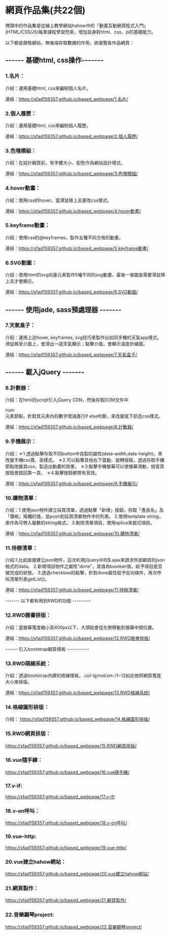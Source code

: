 # 網頁作品集(共22個)

裡頭中的作品集是從線上教學網站hahow中的「動畫互動網頁程式入門」(HTML/CSS/JS)每章課程學習而來，增加自身對html、css、js的基礎能力。

以下都是靜態網站，無後端存取數據的作用，欲瀏覽各作品網頁：

## ------ 基礎html, css操作-------

### 1.名片：
  介紹：運用基礎html, css來編制個人名片。
  
  連結：https://sfad159357.github.io/based_webpage/1.名片/
  
### 2.個人履歷：
  介紹：運用基礎html, css來編制個人履歷。
  
  連結：https://sfad159357.github.io/based_webpage/2.個人履歷/

### 3.色塊模組：
  介紹：在設計網頁前，有字體大小、配色作為網站設計樣式。
  
  連結：https://sfad159357.github.io/based_webpage/3.色塊模組/
  
### 4.hover動畫：
  介紹：使用css的hover，當滑鼠移上去更改css樣式。
  
  連結：https://sfad159357.github.io/based_webpage/4.hover動畫/
  
### 5.keyframe動畫：
  介紹：使用css的@keyframes，製作五種不同方格的動畫。
  
  連結：https://sfad159357.github.io/based_webpage/5.keyframe動畫/
  
### 6.SVG動圖：
  介紹：使用html的svg向量元素製作5種不同的svg動畫，最後一張圖是需要滑鼠移上去才會顯示。
  
  連結：https://sfad159357.github.io/based_webpage/6.SVG動圖/
  
## ------ 使用jade, sass預處理器 -------

### 7.天氣盒子：
  介紹：運用上述hover, keyframes, svg技巧來製作出如同手機的天氣app樣式。滑鼠移至介面上，會滑出一週天氣顯示；點擊介面，會顯示溫度折線圖。
  
  
  連結：https://sfad159357.github.io/based_webpage/7.天氣盒子/
 
## ------ 載入jQuery -------

### 8.計數器：
  介紹：在html的script引入jQuery CDN，然後存取DOM文件中<div>num</div>元素節點，針對其元素內的數字增減進行if else判斷，來改變底下訊息css樣式。
  
  
  連結：https://sfad159357.github.io/based_webpage/8.計數器/
 
### 9.手機展示：
  介紹：＊1.透過點擊存取不同button中自製的屬性(data-width,data-height)，來改變手機css寬、高樣式。
       ＊2.可以點擊其他右下震動、旋轉按鈕，透過存取手機節點改變其css，製造出動畫的效果。
       ＊3.點擊手機螢幕可以使螢幕滑動，按首頁按鈕會跳回第一頁。
       ＊4.點擊按鈕都帶有音效。
       
       
  連結：https://sfad159357.github.io/based_webpage/9.手機展示/
  
### 10.購物清單：
  介紹：1.使用json物件建立採買清單，透過點擊「新增」按鈕，存取「產品名」及「價格」兩欄的值，並push到採買清單物件中的列表。
       2.使用template string，來作為可帶入變數的string格式。
       3.刪除清單項目，使用splice來裁切項目。
       
  連結：https://sfad159357.github.io/based_webpage/10.購物清單/
  
### 11.待辦清單：
  介紹:1.比起直接建立json物件，這次利用jQuery中的$.ajax來請求外部網頁的json格式的data。
      2.新增項目物件之屬性"done"，其值為boolean值，給予項目是否被完成的狀態。
      3.透過checkbox的點擊，針對done屬性給予反向條件，再次呼叫清單列表getList()。

  連結：https://sfad159357.github.io/based_webpage/11.待辦清單/
 
------- 以下都有用到RWD的功能 ---------
### 12.RWD臉書排版：
  介紹：當螢幕寬度縮小至400px以下，大頭貼會從左側移動到螢幕中間位置。
  
  連結：https://sfad159357.github.io/based_webpage/12.RWD臉書排版/
  
------ 引入bootstrap網頁樣板 -----------
  
### 13.RWD隔線系統：
  介紹：透過bootstrap內建的格線樣板，.col-lg/md/sm-/1~12如此依照網頁寬度大小來排版。
  
  連結：https://sfad159357.github.io/based_webpage/13.RWD格線系統/
  
### 14.格線圖形排版：
  介紹：
  https://sfad159357.github.io/based_webpage/14.格線圖形排版/
  
### 15.RWD網頁排版：
  https://sfad159357.github.io/based_webpage/15.RWD網頁排版/
  
### 16.vue隨手練：
   https://sfad159357.github.io/based_webpage/16.vue隨手練/
   
### 17.v-if:
   https://sfad159357.github.io/based_webpage/17.v-if/
   
### 18.v-on呼叫：
   https://sfad159357.github.io/based_webpage/18.v-on呼叫/
   
### 19.vue-http:
   https://sfad159357.github.io/based_webpage/19.vue-http/
   
### 20.vue建立hahow網站：
  https://sfad159357.github.io/based_webpage/20.vue建立hahow網站/
  
### 21.網頁製作：
  https://sfad159357.github.io/based_webpage/21.網頁製作/
  
### 22.音樂鋼琴project:
  https://sfad159357.github.io/based_webpage/22.音樂鋼琴project/

